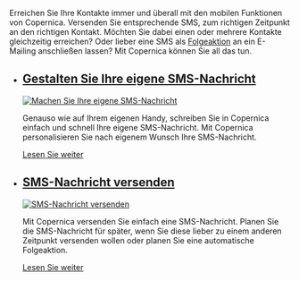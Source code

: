 Erreichen Sie Ihre Kontakte immer und überall mit den mobilen Funktionen
von Copernica. Versenden Sie entsprechende SMS, zum richtigen Zeitpunkt
an den richtigen Kontakt. Möchten Sie dabei einen oder mehrere Kontakte
gleichzeitig erreichen? Oder lieber eine SMS als
[Folgeaktion](https://www.copernica.com/de/funktionen/e-mailings/automatisieren-sie-ihre-kampagnen "Automatisieren Sie Ihre Kampagnen")
an ein E-Mailing anschließen lassen? Mit Copernica können Sie all das
tun.

-   [Gestalten Sie Ihre eigene SMS-Nachricht](./create-your-text-message.md "Machen Sie Ihre eigene SMS-Nachricht")
    ----------------------------------------------------------------------------------------------------------------------------------------------------------------------

    [![Machen Sie Ihre eigene
    SMS-Nachricht](../images/de-mobile-01-thumb.png "Machen Sie Ihre eigene SMS-Nachricht")](./create-your-text-message.md)

    Genauso wie auf Ihrem eigenen Handy, schreiben Sie in Copernica
    einfach und schnell Ihre eigene SMS-Nachricht. Mit Copernica
    personalisieren Sie nach eigenem Wunsch Ihre SMS-Nachricht.

    [Lesen Sie
    weiter](./create-your-text-message.md "Machen Sie Ihre eigene SMS-Nachricht")

-   [SMS-Nachricht versenden](http://www.copernica.com/de/funktionen/handy/sms-nachricht-versenden "SMS-Nachricht versenden")
    -------------------------------------------------------------------------------------------------------------------------

    [![SMS-Nachricht
    versenden](../images/de-mobile-02-thumb.png "SMS-Nachricht versenden")](http://www.copernica.com/de/funktionen/handy/sms-nachricht-versenden)

    Mit Copernica versenden Sie einfach eine SMS-Nachricht. Planen Sie
    die SMS-Nachricht für später, wenn Sie diese lieber zu einem anderen
    Zeitpunkt versenden wollen oder planen Sie eine automatische
    Folgeaktion.

    [Lesen Sie
    weiter](http://www.copernica.com/de/funktionen/handy/sms-nachricht-versenden "SMS-Nachricht versenden")


